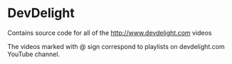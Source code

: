 # DevDelight
Contains source code for all of the http://www.devdelight.com videos

The videos marked with @ sign correspond to playlists on devdelight.com YouTube channel.
